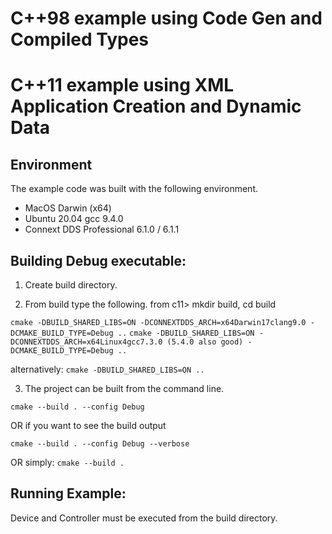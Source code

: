 # C++98 example using Code Gen and Compiled Types
# C++11 example using XML Application Creation and Dynamic Data

## Environment
The example code was built with the following environment.

* MacOS Darwin (x64)
* Ubuntu 20.04 gcc 9.4.0
* Connext DDS Professional 6.1.0 / 6.1.1

## Building Debug executable:

1. Create build directory. 

2. From build type the following.
from c11> mkdir build, cd build

`cmake -DBUILD_SHARED_LIBS=ON -DCONNEXTDDS_ARCH=x64Darwin17clang9.0 -DCMAKE_BUILD_TYPE=Debug ..`
`cmake -DBUILD_SHARED_LIBS=ON -DCONNEXTDDS_ARCH=x64Linux4gcc7.3.0 (5.4.0 also good) -DCMAKE_BUILD_TYPE=Debug ..`

alternatively:
`cmake -DBUILD_SHARED_LIBS=ON ..`


3. The project can be built from the command line.

`cmake --build . --config Debug`

OR if you want to see the build output

`cmake --build . --config Debug --verbose`

OR simply:
`cmake --build .`


## Running Example:
Device and Controller must be executed from the build directory.
